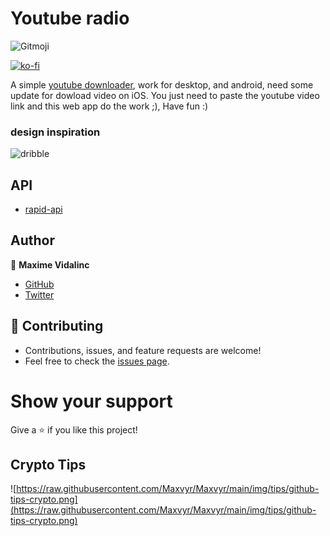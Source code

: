 # Youtube radio

<img src="https://img.shields.io/badge/gitmoji-%20😜%20😍-FFDD67.svg?style=flat-square" alt="Gitmoji">
</a>

[![ko-fi](https://ko-fi.com/img/githubbutton_sm.svg)](https://ko-fi.com/A0A72UVP8)

A simple [youtube downloader](https://ytb-simple-dwld.vercel.app/), work for desktop, and android, need some update for dowload video on iOS. You just need to paste the youtube video link and this web app do the work ;), Have fun :)

### design inspiration

![dribble](https://cdn.dribbble.com/users/1696728/screenshots/18410481/media/9ae4d3dc1dc994b3461f1da986a933ba.jpg?compress=1&resize=1000x750&vertical=top)


## API

- [rapid-api](https://rapidapi.com/h0p3rwe/api/youtube-search-and-download/)

## Author

:man: **Maxime Vidalinc**

- [GitHub](https://github.com/maxvyr)
- [Twitter](https://twitter.com/maxvyr_)

## 🤝 Contributing
- Contributions, issues, and feature requests are welcome!
- Feel free to check the [issues page](https://github.com/pandamy-dev/ytb-simple-dwld/issues).

# Show your support
Give a ⭐ if you like this project!

## Crypto Tips
![https://raw.githubusercontent.com/Maxvyr/Maxvyr/main/img/tips/github-tips-crypto.png](https://raw.githubusercontent.com/Maxvyr/Maxvyr/main/img/tips/github-tips-crypto.png)
